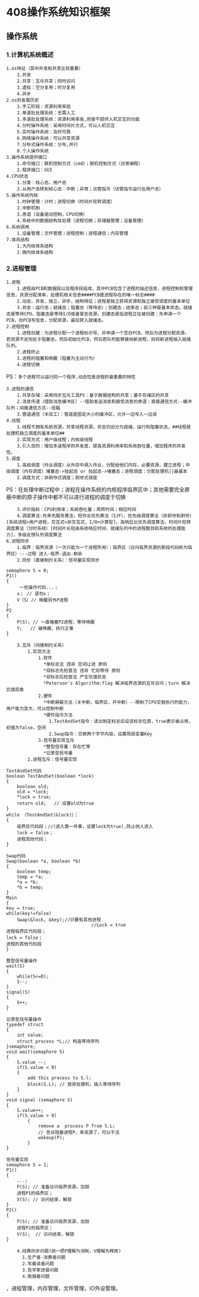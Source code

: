 # 408操作系统知识框架
## 操作系统
### 1.计算机系统概述
    1.os特征（其中并发和共享比较重要）
        1.并发
        2.共享：互斥共享；同时访问
        3.虚拟：空分复用；时分复用
        4.异步
    2.os的发展历史
        1.手工阶段：资源利用率低
        2.单道批处理系统：无需人工
        3.多道批处理系统：资源利用率高,但是不提供人机交互的功能
        4.分时操作系统：采用时间片方式，可以人机交互
        5.实时操作系统：及时可靠
        6.网络操作系统：可以共享资源
        7.分布式操作系统：分布,并行
        8.个人操作系统
    3.操作系统提供接口
        1.命令接口：联机控制方式（cmd）；脱机控制方式（日常编程）
        2.程序接口：GUI
    4.CPU状态
        1.分类：核心态，用户态
        2.从用户态转到核心态：中断；异常；访管指令（访管指令运行在用户态）
    5.操作系统内核
        1.时钟管理：计时；进程切换（时间片轮转调度）
        2.中断机制
        3.原语（设备驱动控制，CPU切换）
        4.系统中的数据结构及处理（进程切换；存储器管理；设备管理）
    6.系统调用
        1.设备管理；文件管理；进程控制；进程通信；内存管理
    7.体系结构
        1.大内核体系结构
        2.微内核体系结构
 ### 2.进程管理
    1.进程
        1.进程由PCB和数据段以及程序段组成，其中PCB包含了进程的描述信息，进程控制和管理信息，资源分配清单，处理机相关信息####PCB是进程存在的唯一标志####
        2.动态，并发，独立，异步，结构特征；进程是独立获得资源和独立接受调度的基本单位
        3.状态：运行态；就绪态；阻塞态（等待态）；创建态；结束态；前三种是基本状态。就绪态是等待CPU，阻塞态是等待I/O或者某些资源，创建态是指进程正在被创建：先申请一个PCB，向PCB写信息，分配资源，最后转入就绪态。
    2.进程控制
        1.进程创建：为进程分配一个进程标识号，并申请一个空白PCB，然后为进程分配资源，若资源不足则处于阻塞态，然后初始化PCB，然后若队列能够接纳新进程，则将新进程插入就绪队列。
        2.进程终止
        3.进程的阻塞和唤醒（阻塞为主动行为）
        4.进程切换
 PS：`多个进程可以运行同一个程序,动态性是进程的最重要的特性` <br>
 
    3.进程的通信
        1.共享存储：采用同步互斥工具PV：基于数据结构的共享；基于存储区的共享
        2.消息传递（借助消息缓冲区）--借助发送消息和接受消息的原语：直接通信方式--缓冲队列；间接通信方式--信箱
        3.管道通信（半双工）：管道是固定大小的缓冲区，允许一边写入一边读
    4.线程
        1.线程不拥有系统资源，共享线程资源，状态仍旧分为就绪，运行和阻塞状态，##线程是处理机独立调度的基本单位##  
        2.实现方式：用户级线程；内核级线程
        3.引入目的：增加多道程序的并发度，提高资源利用率和系统吞吐量，增加程序的并发性。
    5.调度
        1.高级调度（作业调度）从外存中调入作业，分配给他们内存，必要资源，建立进程；中级调度（内存调度）堵塞态->挂起态 or 挂起态->堵塞态；进程调度：分配处理机||最基本
        2.调度方式：非剥夺式调度；剥夺式调度
PS：在处理中断过程中；进程在操作系统的内核程序临界区中；其他需要完全屏蔽中断的原子操作中都不可以进行进程的调度于切换<br>

        3.评价指标：CPU利用率；系统吞吐量；周转时间；相应时间
        4.调度算法:先来先服务算法，短作业优先算法（SJF），优先级调度算法（非剥夺和剥夺）[系统进程>用户进程，交互式>非交互式，I/O>计算型]，高响应比优先调度算法，时间片轮转调度算法（分时系统）[时间片长短由系统响应时间、就绪队列中的进程数目和系统的处理能力]，多级反馈队列调度算法
    6.进程同步
        1.临界：临界资源（一次只能为一个进程所用）；临界区（访问临界资源的那段代码称为临界区）---过程 进入-临界-退出-剩余
        2.同步（直接制约关系）：信号量实现同步
```
semaphore S = 0;
P1()
{
	 一些操作代码...；
	x； // 语句x；
	V（S）// 唤醒另外P进程
}
P2
{
	P(S); // 一直堵塞P2进程，等待唤醒
	Y;   // 被唤醒，执行正事
}
```
        3.互斥（间接制约关系）
            1.实现方法
                1.软件
                  *单标志法 违背 空闲让进 原则
                  *双标志先检查法 违背 忙则等待 原则
                  *双标志后检查法 产生饥饿状态
                  *Peterson's Algorithm:flag 解决临界资源的互斥访问；turn 解决饥饿现象
                2.硬件
                  *中断屏蔽方法（关中断，临界区，开中断）--限制了CPU交替执行的能力，用户能力变大，可以控制中断
                  *硬件指令方法
                    1.TestAndSet指令：读出制定标志后设该标志位真，true表示被占用，初值为false，空闲
                    2.Swap指令：交换两个字节内容，设置局部变量Key
                3.信号量实现互斥
                  *整型信号量：存在忙等
                  *记录型信号量
            2.进程互斥：信号量实现
```
TestAndSet代码
boolean TestAndSet(boolean *lock)
{
	boolean old;
	old = *lock;
	*lock = true;
	return old;   // 设置old为true
}
while （TestAndSet(&lock)）；
{
	临界区代码段；//(进入第一件事，设置lock为true),防止他人进入
	lock = false；
	进程其他代码；
}
```
```
Swap代码
Swap(boolean *a, boolean *b)
{
	boolean temp;
	temp = *a;
	*a = *b;
	*b = temp;
}
Main
{
key = true;
while(key!=false)
	Swap(&lock, &key);//只要有其他进程
								//Lock = true
进程临界区代码段；
lock = false；
进程的其他代码段	
}
```
```
整型信号量操作
wait(S)
{
	while(S<=0);
	S--;
}
signal(S)
{
	S++;
}
```
```
记录型信号量操作
typedef struct
{
	int value;
	struct process *L;// 构造等待序列
}semaphore;
void wait(semaphore S)
{
	S.value --;
	if(S.value < 0)
	{
		add this process to S.l;
		block(S.L); // 放弃处理机，插入等待序列
	}
}
void signal (semaphore S)
{
	S.value++;
	if(S.value > 0)
		{
			remove a  process P from S.L;
			// 告诉阻塞进程P，来资源了，可以干活
			wakeup(P);
		}
}
```
```
信号量实现
semaphore S = 1;
P1()
{
	...;
	P(S); // 准备访问临界资源，加锁
	进程P1的临界区；
	V(S); // 访问结束，解锁	
}
P2()
{
	P(S); // 准备访问临界资源，加锁
	进程P2的临界区；
	V(S);  // 访问结束，解锁 
}
```
        4.经典同步问题(统一把P理解为消耗，V理解为释放)
          1.生产者-消费者问题
          2.写着读者问题
          3.哲学家进餐问题
          4.吸烟者问题
  
            
        
        
    
        

，进程管理，内存管理，文件管理，IO外设管理。
